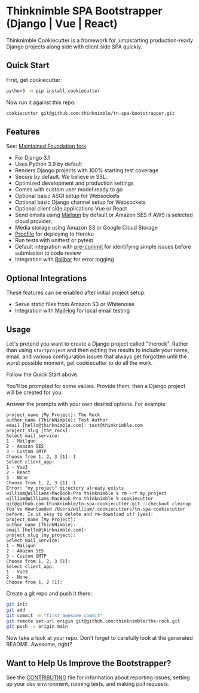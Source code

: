 # Thinknimble SPA Bootstrapper (Django | Vue | React)

Thinknimble Cookiecutter is a framework for jumpstarting production-ready Django projects along side with client side SPA quickly.

## Quick Start

First, get cookiecutter:

```bash
python3 -m pip install cookiecutter
```

Now run it against this repo:

```bash
cookiecutter git@github.com:thinknimble/tn-spa-bootstrapper.git
```

## Features

See: [Maintained Foundation fork]

 - For Django 3.1
 - Uses Python 3.9 by default
 - Renders Django projects with 100% starting test coverage
 - Secure by default. We believe in SSL.
 - Optimized development and production settings
 - Comes with custom user model ready to go
 - Optional basic ASGI setup for Websockets
 - Optional basic Django channel setup for Websockets
 - Optional client side applications Vue or React 
 - Send emails using [Mailgun] by default or Amazon SES if AWS is selected cloud provider.
 - Media storage using Amazon S3 or Google Cloud Storage
 - [Procfile] for deploying to Heroku
 - Run tests with unittest or pytest
 - Default integration with [pre-commit] for identifying simple issues before submission to code review
 - Integration with [Rollbar] for error logging

## Optional Integrations

These features can be enabled after initial project setup:

 - Serve static files from Amazon S3 or Whitenoise
 - Integration with [MailHog] for local email testing

## Usage

Let's pretend you want to create a Django project called "therock". Rather than using `startproject` and then editing the results to include your name, email, and various configuration issues that always get forgotten until the worst possible moment, get cookiecutter to do all the work.

Follow the Quick Start above.

You'll be prompted for some values. Provide them, then a Django project will be created for you.

Answer the prompts with your own desired options. For example:

    project_name [My Project]: The Rock
    author_name [ThinkNimble]: Test Author
    email [hello@thinknimble.com]: test@thinknimble.com
    project_slug [the_rock]:
    Select mail_service:
    1 - Mailgun
    2 - Amazon SES
    3 - Custom SMTP
    Choose from 1, 2, 3 [1]: 1
    Select client_app:
    1 - Vue3
    2 - React
    3 - None
    Choose from 1, 2, 3 [1]: 1
    Error: "my_project" directory already exists
    william@Williams-MacBook-Pro thinknimble % rm -rf my_project 
    william@Williams-MacBook-Pro thinknimble % cookiecutter git@github.com:thinknimble/tn-spa-cookiecutter.git --checkout cleanup
    You've downloaded /Users/william/.cookiecutters/tn-spa-cookiecutter before. Is it okay to delete and re-download it? [yes]: 
    project_name [My Project]: 
    author_name [ThinkNimble]: 
    email [hello@thinknimble.com]: 
    project_slug [my_project]: 
    Select mail_service:
    1 - Mailgun
    2 - Amazon SES
    3 - Custom SMTP
    Choose from 1, 2, 3 [1]: 
    Select client_app:
    1 - Vue3
    2 - None
    Choose from 1, 2 [1]: 

Create a git repo and push it there::

```bash
git init
git add .
git commit -m "first awesome commit"
git remote set-url origin git@github.com:thinknimble/the-rock.git
git push -u origin main 
```

Now take a look at your repo. Don't forget to carefully look at the generated README. Awesome, right?






## Want to Help Us Improve the Bootstrapper?

See the [CONTRIBUTING] file for information about reporting issues, setting up your dev environment, running tests, and making pull requests.

[CONTRIBUTING]: ./CONTRIBUTING.md
[Procfile]: https://devcenter.heroku.com/articles/procfile
[Mailgun]: http://www.mailgun.com/
[Whitenoise]: https://whitenoise.readthedocs.io/
[MailHog]: https://github.com/mailhog/MailHog
[Rollbar]: https://docs.rollbar.com/docs
[pre-commit]: https://github.com/pre-commit/pre-commit
[Maintained Foundation Fork]: https://github.com/Parbhat/cookiecutter-django-foundation
